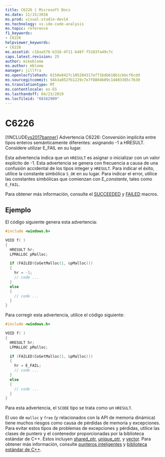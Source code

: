 ```yaml
---
title: C6226 | Microsoft Docs
ms.date: 11/15/2016
ms.prod: visual-studio-dev14
ms.technology: vs-ide-code-analysis
ms.topic: reference
f1_keywords:
- C6226
helpviewer_keywords:
- C6226
ms.assetid: c18aa576-b316-4f11-b48f-f5183fa49c7c
caps.latest.revision: 25
author: mikeblome
ms.author: mblome
manager: jillfra
ms.openlocfilehash: 6150e8427c105284317ef71bdb610b1cbbcf6cdd
ms.sourcegitcommit: 94b3a052fb1229c7e7f8804b09c1d403385c7630
ms.translationtype: MT
ms.contentlocale: es-ES
ms.lasthandoff: 04/23/2019
ms.locfileid: "68162909"
---
```

# <a name="c6226"></a>C6226
[!INCLUDE[vs2017banner](../includes/vs2017banner.md)]
Advertencia C6226: Conversión implícita entre tipos enteros semánticamente diferentes: asignando -1 a HRESULT. Considere utilizar E_FAIL en su lugar.

Esta advertencia indica que un `HRESULT` es asignar o inicializar con un valor explícito de -1. Esta advertencia se genera con frecuencia a causa de una confusión accidental de los tipos integer y `HRESULT`. Para indicar el éxito, utilice la constante simbólica `S_OK` en su lugar. Para indicar el error, utilice las constantes simbólicas que comienzan con E_*constante*, tales como `E_FAIL`.

Para obtener más información, consulte el [SUCCEEDED](/windows/desktop/api/winerror/nf-winerror-succeeded) y [FAILED](/windows/desktop/api/winerror/nf-winerror-failed) macros.

## <a name="example"></a>Ejemplo

El código siguiente genera esta advertencia:

```cpp
#include <windows.h>

VOID f( )
{
  HRESULT hr;
  LPMALLOC pMalloc;

  if (FAILED(CoGetMalloc(1, &pMalloc)))
  {
    hr = -1;
    // code ...
  }
  else
  {
    // code ...
  }
}
```

Para corregir esta advertencia, utilice el código siguiente:

```cpp
#include <windows.h>

VOID f( )
{
  HRESULT hr;
  LPMALLOC pMalloc;

  if (FAILED(CoGetMalloc(1, &pMalloc)))
  {
    hr = E_FAIL;
    // code ...
  }
  else
  {
    // code ...
  }
}
```

Para esta advertencia, el `SCODE` tipo se trata como un `HRESULT`.

El uso de `malloc` y `free` (y relacionados con la API de memoria dinámica) tiene muchos riesgos como causa de pérdidas de memoria y excepciones. Para evitar estos tipos de problemas de excepciones y pérdidas, utilice las clases de puntero y el contenedor proporcionadas por la biblioteca estándar de C++. Estos incluyen [shared_ptr](/cpp/standard-library/shared-ptr-class), [unique_ptr](/cpp/standard-library/unique-ptr-class), y [vector](/cpp/standard-library/vector). Para obtener más información, consulte [punteros inteligentes](/cpp/cpp/smart-pointers-modern-cpp) y [biblioteca estándar de C++](/cpp/standard-library/cpp-standard-library-reference).
